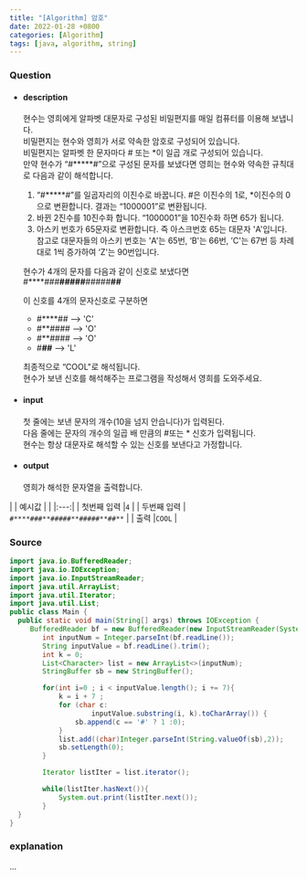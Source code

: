 ```yaml
---
title: "[Algorithm] 암호"
date: 2022-01-28 +0800
categories: [Algorithm]
tags: [java, algorithm, string]
---
```



### **Question**

- #### description

    현수는 영희에게 알파벳 대문자로 구성된 비밀편지를 매일 컴퓨터를 이용해 보냅니다.<br>
    비밀편지는 현수와 영희가 서로 약속한 암호로 구성되어 있습니다.<br>
    비밀편지는 알파벳 한 문자마다 # 또는 *이 일곱 개로 구성되어 있습니다.<br>
    만약 현수가 “#*****#”으로 구성된 문자를 보냈다면 영희는 현수와 약속한 규칙대로 다음과 같이 해석합니다.<br>

    1. “#*****#”를 일곱자리의 이진수로 바꿉니다. #은 이진수의 1로, *이진수의 0으로 변환합니다. 결과는 “1000001”로 변환됩니다.<br>
    2. 바뀐 2진수를 10진수화 합니다. “1000001”을 10진수화 하면 65가 됩니다.<br>
    3. 아스키 번호가 65문자로 변환합니다. 즉 아스크번호 65는 대문자 'A'입니다.<br>
    참고로 대문자들의 아스키 번호는 'A'는 65번, ‘B'는 66번, ’C'는 67번 등 차례대로 1씩 증가하여 ‘Z'는 90번입니다.<br>

    현수가 4개의 문자를 다음과 같이 신호로 보냈다면<br>
    #****###**#####**#####**##**<br>

    이 신호를 4개의 문자신호로 구분하면<br>

    - #****## --> 'C'<br>
    - #**#### --> 'O'<br>
    - #**#### --> 'O'<br>
    - #**##** --> 'L'<br>

    최종적으로 “COOL"로 해석됩니다.<br>
    현수가 보낸 신호를 해석해주는 프로그램을 작성해서 영희를 도와주세요.

- #### input
    첫 줄에는 보낸 문자의 개수(10을 넘지 안습니다)가 입력된다.<br>
    다음 줄에는 문자의 개수의 일곱 배 만큼의 #또는 * 신호가 입력됩니다.<br>
    현수는 항상 대문자로 해석할 수 있는 신호를 보낸다고 가정합니다.

- #### output
    영희가 해석한 문자열을 출력합니다.


| | 예시값 |
| |:---:|
| 첫번째 입력 |`4` |
|  두번째 입력 | `#****###**#####**#####**##**` |
| 출력 |`COOL` |


### **Source**

```java
import java.io.BufferedReader;
import java.io.IOException;
import java.io.InputStreamReader;
import java.util.ArrayList;
import java.util.Iterator;
import java.util.List;
public class Main {
  public static void main(String[] args) throws IOException {
     BufferedReader bf = new BufferedReader(new InputStreamReader(System.in));
        int inputNum = Integer.parseInt(bf.readLine());
        String inputValue = bf.readLine().trim();
        int k = 0;
        List<Character> list = new ArrayList<>(inputNum);
        StringBuffer sb = new StringBuffer();

        for(int i=0 ; i < inputValue.length(); i += 7){
            k = i + 7 ;
            for (char c:
                    inputValue.substring(i, k).toCharArray()) {
                sb.append(c == '#' ? 1 :0);
            }
            list.add((char)Integer.parseInt(String.valueOf(sb),2));
            sb.setLength(0);
        }

        Iterator listIter = list.iterator();

        while(listIter.hasNext()){
            System.out.print(listIter.next());
        }
  }
}
```

### **explanation**
...